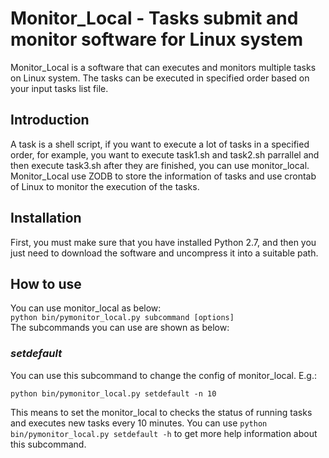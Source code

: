 # Monitor_Local - Tasks submit and monitor software for Linux system
Monitor_Local is a software that can executes and monitors multiple tasks on Linux system. The tasks can be executed in specified order based on your input tasks list file.

## Introduction
A task is a shell script, if you want to execute a lot of tasks in a specified order, for example, you want to execute task1.sh and task2.sh parrallel and then execute task3.sh after they are finished, you can use monitor_local.  
Monitor_Local use ZODB to store the information of tasks and use crontab of Linux to monitor the execution of the tasks.

## Installation
First, you must make sure that you have installed Python 2.7, and then you just need to download the software and uncompress it into a suitable path.

## How to use
You can use monitor_local as below:  
`python bin/pymonitor_local.py subcommand [options]`  
The subcommands you can use are shown as below:
### *setdefault*
You can use this subcommand to change the config of monitor_local. E.g.:

`python bin/pymonitor_local.py setdefault -n 10`

This means to set the monitor_local to checks the status of running tasks and executes new tasks every 10 minutes. You can use `python bin/pymonitor_local.py setdefault -h` to get more help information about this subcommand.
